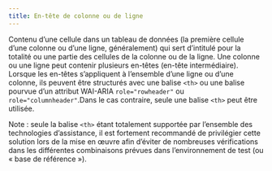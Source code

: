 ```yaml
---
title: En-tête de colonne ou de ligne 
---
```


Contenu d’une cellule dans un tableau de données (la première cellule d’une
colonne ou d’une ligne, généralement) qui sert d’intitulé pour la totalité ou
une partie des cellules de la colonne ou de la ligne. Une colonne ou une ligne
peut contenir plusieurs en-têtes (en-tête intermédiaire). Lorsque les en-têtes
s’appliquent à l’ensemble d’une ligne ou d’une colonne, ils peuvent être
structurés avec une balise `<th>` ou une balise pourvue d’un attribut WAI-ARIA
`role="rowheader"` ou `role="columnheader"`.Dans le cas contraire, seule une
balise `<th>` peut être utilisée.

Note : seule la balise `<th>` étant totalement supportée par l’ensemble des
technologies d’assistance, il est fortement recommandé de privilégier cette
solution lors de la mise en œuvre afin d’éviter de nombreuses vérifications
dans les différentes combinaisons prévues dans l’environnement de test (ou «
base de référence »).

